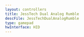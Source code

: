 ```yaml
---
layout: controllers
title: JessTech Dual Analog Rumble
descFile: JessTechDualAnalogRumble
type: gamepad
hwInterface: HID
---
```



